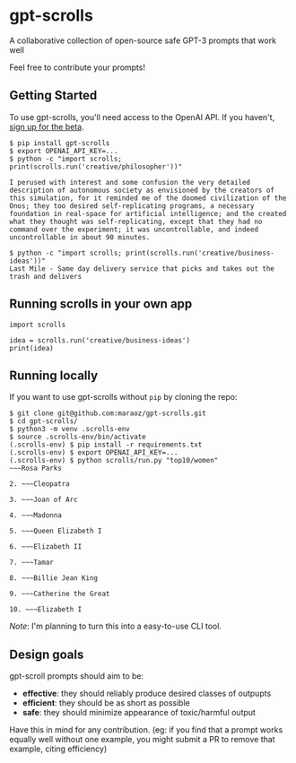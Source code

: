 # gpt-scrolls
A collaborative collection of open-source safe GPT-3 prompts that work well

Feel free to contribute your prompts!


## Getting Started
To use gpt-scrolls, you'll need access to the OpenAI API. If you haven't, [sign up for the beta](http://beta.openai.com/).

```
$ pip install gpt-scrolls
$ export OPENAI_API_KEY=...
$ python -c "import scrolls; print(scrolls.run('creative/philosopher'))"

I perused with interest and some confusion the very detailed description of autonomous society as envisioned by the creators of this simulation, for it reminded me of the doomed civilization of the Onos; they too desired self-replicating programs, a necessary foundation in real-space for artificial intelligence; and the created what they thought was self-replicating, except that they had no command over the experiment; it was uncontrollable, and indeed uncontrollable in about 90 minutes.

$ python -c "import scrolls; print(scrolls.run('creative/business-ideas'))"
Last Mile - Same day delivery service that picks and takes out the trash and delivers
```

## Running scrolls in your own app
```
import scrolls

idea = scrolls.run('creative/business-ideas')
print(idea)
```

## Running locally
If you want to use gpt-scrolls without `pip` by cloning the repo:

```
$ git clone git@github.com:maraoz/gpt-scrolls.git
$ cd gpt-scrolls/
$ python3 -m venv .scrolls-env
$ source .scrolls-env/bin/activate
(.scrolls-env) $ pip install -r requirements.txt
(.scrolls-env) $ export OPENAI_API_KEY=...
(.scrolls-env) $ python scrolls/run.py "top10/women"
~~~Rosa Parks

2. ~~~Cleopatra

3. ~~~Joan of Arc

4. ~~~Madonna

5. ~~~Queen Elizabeth I

6. ~~~Elizabeth II

7. ~~~Tamar

8. ~~~Billie Jean King

9. ~~~Catherine the Great

10. ~~~Elizabeth I
```

*Note*: I'm planning to turn this into a easy-to-use CLI tool.

## Design goals
gpt-scroll prompts should aim to be:
- **effective**: they should reliably produce desired classes of outpupts
- **efficient**: they should be as short as possible
- **safe**: they should minimize appearance of toxic/harmful output

Have this in mind for any contribution. (eg: if you find that a prompt works equally well without one example, you might submit a PR to remove that example, citing efficiency)

